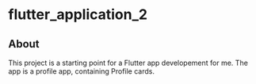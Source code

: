 # flutter_application_2



## About

This project is a starting point for a Flutter app developement for me. The app is a profile app, containing Profile cards.

